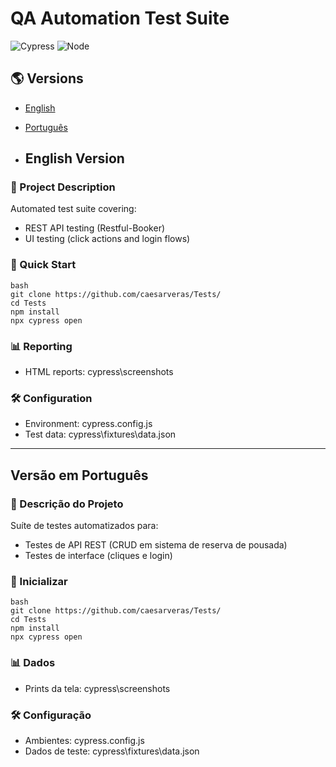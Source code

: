 # QA Automation Test Suite

![Cypress](https://img.shields.io/badge/Cypress-13.17.0-brightgreen)
![Node](https://img.shields.io/badge/Node-22.7.4-blue)

## 🌎 Versions
- [English](#english-version)
- [Português](#versão-em-português)
  
- ## English Version

### 📝 Project Description
Automated test suite covering:
- REST API testing (Restful-Booker)
- UI testing (click actions and login flows)

### 🚀 Quick Start
```
bash
git clone https://github.com/caesarveras/Tests/
cd Tests
npm install
npx cypress open
```

### 📊 Reporting
- HTML reports: cypress\screenshots

### 🛠 Configuration
- Environment: cypress.config.js
- Test data: cypress\fixtures\data.json

------------------------------------------------

## Versão em Português

### 📝 Descrição do Projeto
Suíte de testes automatizados para:
- Testes de API REST (CRUD em sistema de reserva de pousada)
- Testes de interface (cliques e login)

### 🚀 Inicializar
```
bash
git clone https://github.com/caesarveras/Tests/
cd Tests
npm install
npx cypress open
```

### 📊 Dados
- Prints da tela: cypress\screenshots

### 🛠 Configuração
- Ambientes: cypress.config.js
- Dados de teste: cypress\fixtures\data.json

